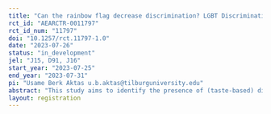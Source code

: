 ```yaml
---
title: "Can the rainbow flag decrease discrimination? LGBT Discrimination and Symbols"
rct_id: "AEARCTR-0011797"
rct_id_num: "11797"
doi: "10.1257/rct.11797-1.0"
date: "2023-07-26"
status: "in_development"
jel: "J15, D91, J16"
start_year: "2023-07-25"
end_year: "2023-07-31"
pi: "Usame Berk Aktas u.b.aktas@tilburguniversity.edu"
abstract: "This study aims to identify the presence of (taste-based) discrimination against LGBTQ+ individuals, and whether it can be reduced by norm signalling. The experiment will involve a dictator game with third-party punishment. The primary focus will be on the behaviour of the dictators. LGBTQ+ discrimination will be measured by comparing donations to receivers wearing a rainbow shirt and those wearing a 'normal' shirt. The effectiveness of norm signalling will be measured by comparing donations when the third party has chosen an avatar with a rainbow flag t-shirt versus a regular t-shirt."
layout: registration
---
```


